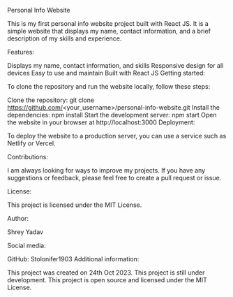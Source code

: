Personal Info Website

This is my first personal info website project built with React JS. It is a simple website that displays my name, contact information, and a brief description of my skills and experience.

Features:

Displays my name, contact information, and skills
Responsive design for all devices
Easy to use and maintain
Built with React JS
Getting started:

To clone the repository and run the website locally, follow these steps:

Clone the repository:
git clone https://github.com/<your_username>/personal-info-website.git
Install the dependencies:
npm install
Start the development server:
npm start
Open the website in your browser at http://localhost:3000
Deployment:

To deploy the website to a production server, you can use a service such as Netlify or Vercel.

Contributions:

I am always looking for ways to improve my projects. If you have any suggestions or feedback, please feel free to create a pull request or issue.

License:

This project is licensed under the MIT License.

Author:

Shrey Yadav

Social media:

GitHub: Stolonifer1903
Additional information:

This project was created on 24th Oct 2023.
This project is still under development.
This project is open source and licensed under the MIT License.

